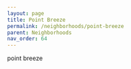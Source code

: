 ```yaml
---
layout: page
title: Point Breeze
permalink: /neighborhoods/point-breeze
parent: Neighborhoods
nav_order: 64
---
```


point breeze